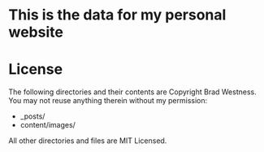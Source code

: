 This is the data for my personal website
=======

License
=======
The following directories and their contents are Copyright Brad Westness.  You may not reuse anything therein without my permission:

*   _posts/
*   content/images/

All other directories and files are MIT Licensed.
